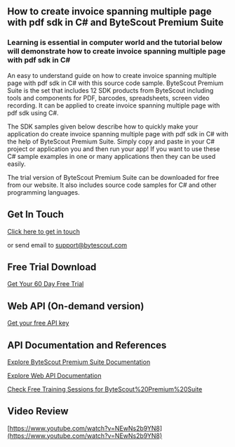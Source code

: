 ## How to create invoice spanning multiple page with pdf sdk in C# and ByteScout Premium Suite

### Learning is essential in computer world and the tutorial below will demonstrate how to create invoice spanning multiple page with pdf sdk in C#

An easy to understand guide on how to create invoice spanning multiple page with pdf sdk in C# with this source code sample. ByteScout Premium Suite is the set that includes 12 SDK products from ByteScout including tools and components for PDF, barcodes, spreadsheets, screen video recording. It can be applied to create invoice spanning multiple page with pdf sdk using C#.

The SDK samples given below describe how to quickly make your application do create invoice spanning multiple page with pdf sdk in C# with the help of ByteScout Premium Suite.  Simply copy and paste in your C# project or application you and then run your app! If you want to use these C# sample examples in one or many applications then they can be used easily.

The trial version of ByteScout Premium Suite can be downloaded for free from our website. It also includes source code samples for C# and other programming languages.

## Get In Touch

[Click here to get in touch](https://bytescout.zendesk.com/hc/en-us/requests/new?subject=ByteScout%20Premium%20Suite%20Question)

or send email to [support@bytescout.com](mailto:support@bytescout.com?subject=ByteScout%20Premium%20Suite%20Question) 

## Free Trial Download

[Get Your 60 Day Free Trial](https://bytescout.com/download/web-installer?utm_source=github-readme)

## Web API (On-demand version)

[Get your free API key](https://pdf.co/documentation/api?utm_source=github-readme)

## API Documentation and References

[Explore ByteScout Premium Suite Documentation](https://bytescout.com/documentation/index.html?utm_source=github-readme)

[Explore Web API Documentation](https://pdf.co/documentation/api?utm_source=github-readme)

[Check Free Training Sessions for ByteScout%20Premium%20Suite](https://academy.bytescout.com/)

## Video Review

[https://www.youtube.com/watch?v=NEwNs2b9YN8](https://www.youtube.com/watch?v=NEwNs2b9YN8)